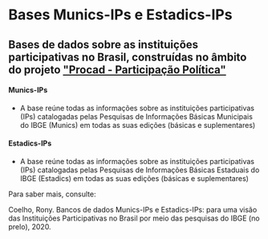 # Bases Munics-IPs e Estadics-IPs

## Bases de dados sobre as instituições participativas no Brasil, construídas no âmbito do projeto ["Procad - Participação Política"](https://participacaopolitica.cfh.ufsc.br/)

#### Munics-IPs

- A base reúne todas as informações sobre as instituições participativas (IPs) catalogadas pelas Pesquisas de Informações Básicas Municipais do IBGE (Munics) em todas as suas edições (básicas e suplementares)

#### Estadics-IPs

- A base reúne todas as informações sobre as instituições participativas (IPs) catalogadas pelas Pesquisas de Informações Básicas Estaduais do IBGE (Estadics) em todas as suas edições (básicas e suplementares)

Para saber mais, consulte:

Coelho, Rony. Bancos de dados Munics-IPs e Estadics-IPs: para uma visão das Instituições Participativas no Brasil por meio das pesquisas do IBGE (no prelo), 2020.

